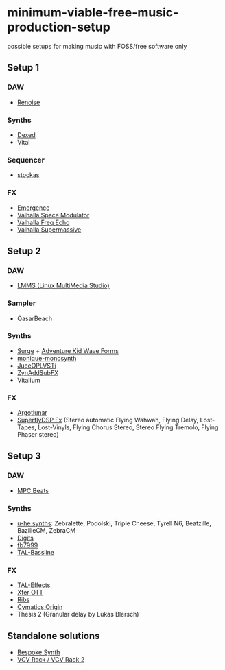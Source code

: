 # minimum-viable-free-music-production-setup
possible setups for making music with FOSS/free software only

## Setup 1

### DAW
- [Renoise](https://www.renoise.com)

### Synths
- [Dexed](https://github.com/asb2m10/dexed)
- Vital 

### Sequencer
- [stockas](https://github.com/surge-synthesizer/stochas)

### FX
- [Emergence](https://daniel-gergely.itch.io/emergence)
- [Valhalla Space Modulator](https://valhalladsp.com/shop/modulation/valhalla-space-modulator/)
- [Valhalla Freq Echo](https://valhalladsp.com/shop/delay/valhalla-freq-echo/)
- [Valhalla Supermassive](https://valhalladsp.com/shop/reverb/valhalla-supermassive/)


## Setup 2 

### DAW
- [LMMS (Linux MultiMedia Studio)](https://lmms.io/)

### Sampler
- QasarBeach

### Synths
- [Surge](https://github.com/surge-synthesizer/surge) + [Adventure Kid Wave Forms](https://github.com/KristofferKarlAxelEkstrand/AKWF-FREE) 
- [monique-monosynth](https://github.com/surge-synthesizer/monique-monosynth)
- [JuceOPLVSTi](https://github.com/bsutherland/JuceOPLVSTi)
- [ZynAddSubFX](https://zynaddsubfx.sourceforge.io/)
- Vitalium

### FX
- [Argotlunar](https://mourednik.github.io/argotlunar/)
- [SuperflyDSP Fx](https://superflydsp.com/) (Stereo automatic Flying Wahwah, Flying Delay, Lost-Tapes, Lost-Vinyls, Flying Chorus Stereo, Stereo Flying Tremolo, Flying Phaser stereo)


## Setup 3

### DAW
- [MPC Beats](https://www.akaipro.com/mpc-beats)

### Synths
- [u-he synths](https://u-he.com/): Zebralette, Podolski, Triple Cheese, Tyrell N6, Beatzille, BazilleCM, ZebraCM
- [Digits](http://www.extentofthejam.com/)
- [fb7999](https://www.fullbucket.de/music/fb7999.html)
- [TAL-Bassline](https://tal-software.com/products/tal-bassline)

### FX
- [TAL-Effects](https://tal-software.com/products/tal-effects)
- [Xfer OTT](https://xferrecords.com/freeware)
- [Ribs](https://hvoyaaudio.itch.io/ribs)
- [Cymatics Origin](https://cymatics.fm/products/origin-vintage-plugin)
- Thesis 2 (Granular delay by Lukas Blersch)

## Standalone solutions
- [Bespoke Synth](https://www.bespokesynth.com/)
- [VCV Rack / VCV Rack 2](https://vcvrack.com/)
